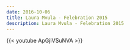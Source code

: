```yaml
---
date: 2016-10-06
title: Laura Mvula - Felebration 2015
description: Laura Mvula - Felebration 2015
---
```


{{< youtube ApGjIVSuNVA >}}
